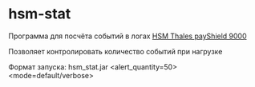 # hsm-stat
Программа для посчёта событий в логах [HSM Thales payShield 9000](https://dpsys.ru/products/platezhnye-hsm/thales-payshield-9000)
 
Позволяет контролировать количество событий при нагрузке

Формат запуска: hsm_stat.jar <filename> <alert_quantity=50> <mode=default/verbose>
